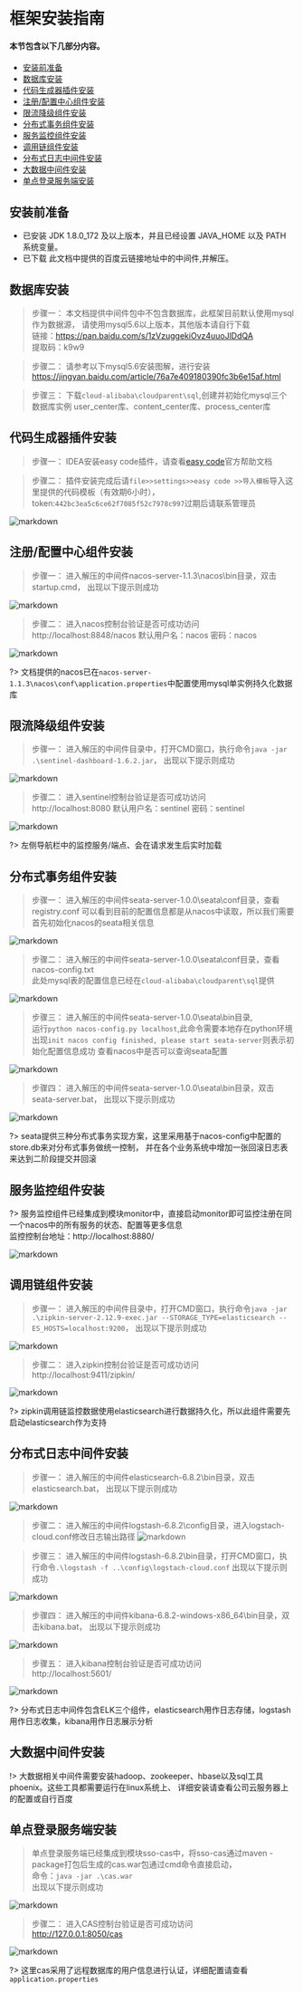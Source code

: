 #  框架安装指南

#### 本节包含以下几部分内容。
- [安装前准备](#安装前准备)
- [数据库安装](#数据库安装)
- [代码生成器插件安装](#代码生成器插件安装)  
- [注册/配置中心组件安装](#注册/配置中心组件安装)
- [限流降级组件安装](#限流降级组件安装)
- [分布式事务组件安装](#分布式事务组件安装)
- [服务监控组件安装](#服务监控组件安装)
- [调用链组件安装](#调用链组件安装)
- [分布式日志中间件安装](#分布式日志中间件安装)
- [大数据中间件安装](#大数据中间件安装)
- [单点登录服务端安装](#单点登录服务端安装)


##  安装前准备
- 已安装 JDK 1.8.0_172 及以上版本，并且已经设置 JAVA_HOME 以及 PATH 系统变量。
- 已下载 此文档中提供的百度云链接地址中的中间件,并解压。

## 数据库安装
> 步骤一： 本文档提供中间件包中不包含数据库，此框架目前默认使用mysql作为数据源，
> 请使用mysql5.6以上版本，其他版本请自行下载  
> 链接：https://pan.baidu.com/s/1zVzuggekiOvz4uuoJlDdQA   
> 提取码：k9w9  

> 步骤二： 请参考以下mysql5.6安装图解，进行安装
> https://jingyan.baidu.com/article/76a7e409180390fc3b6e15af.html  

> 步骤三： 下载`cloud-alibaba\cloudparent\sql`,创建并初始化mysql三个数据库实例
> user_center库、content_center库、process_center库

## 代码生成器插件安装
> 步骤一： IDEA安装easy code插件，请查看[easy code](https://gitee.com/makejava/EasyCode/wikis/pages)官方帮助文档

> 步骤二： 插件安装完成后请`file>>settings>>easy code >>导入模板`导入这里提供的代码模板（有效期6小时），
> token:`442bc3ea5c6ce62f7085f52c7978c997`过期后请联系管理员

![markdown](../img/generate02.jpg "markdown")   

## 注册/配置中心组件安装
> 步骤一： 进入解压的中间件nacos-server-1.1.3\nacos\bin目录，双击startup.cmd，
> 出现以下提示则成功

![markdown](../img/nacos01.jpg "markdown")  

> 步骤二： 进入nacos控制台验证是否可成功访问  
> http://localhost:8848/nacos 默认用户名：nacos 密码：nacos

![markdown](../img/nacos_page.jpg "markdown") 

?> 文档提供的nacos已在`nacos-server-1.1.3\nacos\conf\application.properties`中配置使用mysql单实例持久化数据库

## 限流降级组件安装
> 步骤一： 进入解压的中间件目录中，打开CMD窗口，执行命令`java -jar .\sentinel-dashboard-1.6.2.jar`，
> 出现以下提示则成功

![markdown](../img/sentinel01.png "markdown")  

> 步骤二： 进入sentinel控制台验证是否可成功访问  
> http://localhost:8080 默认用户名：sentinel 密码：sentinel

![markdown](../img/sentinel_page.jpg "markdown") 

?> 左侧导航栏中的监控服务/端点、会在请求发生后实时加载

## 分布式事务组件安装
> 步骤一： 进入解压的中间件seata-server-1.0.0\seata\conf目录，查看registry.conf
> 可以看到目前的配置信息都是从nacos中读取，所以我们需要首先初始化nacos的seata相关信息

![markdown](../img/seata01.jpg "markdown")  

> 步骤二： 进入解压的中间件seata-server-1.0.0\seata\conf目录，查看nacos-config.txt  
> 此处mysql表的配置信息已经在`cloud-alibaba\cloudparent\sql`提供

![markdown](../img/seata02.jpg "markdown")

> 步骤三： 进入解压的中间件seata-server-1.0.0\seata\bin目录,  
> 运行`python nacos-config.py localhost`,此命令需要本地存在python环境
> 出现`init nacos config finished, please start seata-server`则表示初始化配置信息成功
> 查看nacos中是否可以查询seata配置

![markdown](../img/seata03.jpg "markdown") 

> 步骤四： 进入解压的中间件seata-server-1.0.0\seata\bin目录，双击seata-server.bat，
> 出现以下提示则成功

![markdown](../img/seata05.jpg "markdown")  

?> seata提供三种分布式事务实现方案，这里采用基于nacos-config中配置的store.db来对分布式事务做统一控制，
并在各个业务系统中增加一张回滚日志表来达到二阶段提交并回滚 

## 服务监控组件安装
?> 服务监控组件已经集成到模块monitor中，直接启动monitor即可监控注册在同一个nacos中的所有服务的状态、配置等更多信息  
监控控制台地址：http://localhost:8880/

![markdown](../img/admin01.jpg "markdown")  

## 调用链组件安装
> 步骤一： 进入解压的中间件目录中，打开CMD窗口，执行命令`java -jar .\zipkin-server-2.12.9-exec.jar --STORAGE_TYPE=elasticsearch --ES_HOSTS=localhost:9200`，
> 出现以下提示则成功

![markdown](../img/zipkin01.jpg "markdown")  

> 步骤二： 进入zipkin控制台验证是否可成功访问  
> http://localhost:9411/zipkin/

![markdown](../img/zipkin02.jpg "markdown") 

?> zipkin调用链监控数据使用elasticsearch进行数据持久化，所以此组件需要先启动elasticsearch作为支持

## 分布式日志中间件安装
> 步骤一： 进入解压的中间件elasticsearch-6.8.2\bin目录，双击elasticsearch.bat，
> 出现以下提示则成功

![markdown](../img/elk01.jpg "markdown")  

> 步骤二： 进入解压的中间件logstash-6.8.2\config目录，进入logstach-cloud.conf修改日志输出路径
![markdown](../img/elk05.jpg "markdown") 

> 步骤三： 进入解压的中间件logstash-6.8.2\bin目录，打开CMD窗口，执行命令`.\logstash -f ..\config\logstach-cloud.conf`
> 出现以下提示则成功

![markdown](../img/elk02.jpg "markdown") 

> 步骤四： 进入解压的中间件kibana-6.8.2-windows-x86_64\bin目录，双击kibana.bat，
> 出现以下提示则成功

![markdown](../img/elk03.jpg "markdown") 

> 步骤五： 进入kibana控制台验证是否可成功访问  
> http://localhost:5601/

![markdown](../img/elk04.jpg "markdown") 

?> 分布式日志中间件包含ELK三个组件，elasticsearch用作日志存储，logstash用作日志收集，kibana用作日志展示分析

## 大数据中间件安装
!> 大数据相关中间件需要安装hadoop、zookeeper、hbase以及sql工具phoenix。这些工具都需要运行在linux系统上、
详细安装请查看公司云服务器上的配置或自行百度  

## 单点登录服务端安装
> 单点登录服务端已经集成到模块sso-cas中，将sso-cas通过maven -package打包后生成的cas.war包通过cmd命令直接启动，  
> 命令：`java -jar .\cas.war`  
> 出现以下提示则成功

![markdown](../img/cas01.jpg "markdown")

> 步骤二： 进入CAS控制台验证是否可成功访问  
> http://127.0.0.1:8050/cas 

![markdown](../img/cas02.jpg "markdown")  

?> 这里cas采用了远程数据库的用户信息进行认证，详细配置请查看`application.properties`